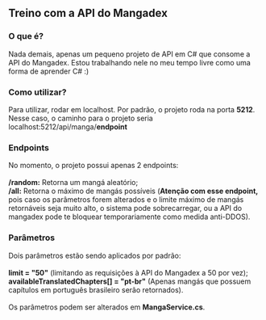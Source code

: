 ## Treino com a API do Mangadex

### O que é?
Nada demais, apenas um pequeno projeto de API em C# que consome a API do Mangadex. Estou trabalhando nele no meu tempo livre como uma forma de aprender C# :)

### Como utilizar?
Para utilizar, rodar em localhost. Por padrão, o projeto roda na porta <b>5212</b>. Nesse caso, o caminho para o projeto seria localhost:5212/api/manga/<b>endpoint</b>

### Endpoints
No momento, o projeto possui apenas 2 endpoints:
<br>
<br>
<b>/random:</b> Retorna um mangá aleatório;
<br>
<b>/all:</b> Retorna o máximo de mangás possíveis (<b>Atenção com esse endpoint,</b> pois caso os parâmetros forem alterados e o limite máximo de mangás retornáveis seja muito alto, o sistema pode sobrecarregar, ou a API do mangadex pode te bloquear temporariamente como medida anti-DDOS).

### Parâmetros
Dois parâmetros estão sendo aplicados por padrão: 
<br>
<br>
<b>limit = "50"</b> (limitando as requisições à API do Mangadex a 50 por vez);
<br>
<b>availableTranslatedChapters[] = "pt-br"</b> (Apenas mangás que possuem capítulos em português brasileiro serão retornados). 
<br>
<br>
Os parâmetros podem ser alterados em <b>MangaService.cs</b>.
